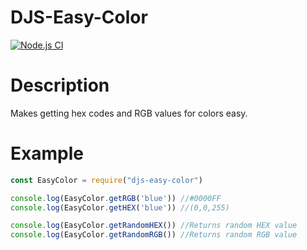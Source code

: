# DJS-Easy-Color
[![Node.js CI](https://github.com/Havoc925/DJS-Easy-Color/actions/workflows/Test_get_color.yml/badge.svg)](https://github.com/Havoc925/DJS-Easy-Color/actions/workflows/Test_get_color.yml)

# Description
Makes getting hex codes and RGB values for colors easy.

# Example
```javascript
const EasyColor = require("djs-easy-color")

console.log(EasyColor.getRGB('blue')) //#0000FF
console.log(EasyColor.getHEX('blue')) //(0,0,255)

console.log(EasyColor.getRandomHEX()) //Returns random HEX value
console.log(EasyColor.getRandomRGB()) //Returns random RGB value
```
